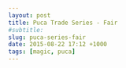 ```yaml
---
layout: post
title: Puca Trade Series - Fair
#subtitle:                       
slug: puca-series-fair
date: 2015-08-22 17:12 +1000
tags: [magic, puca]
---
```


